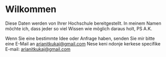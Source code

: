 # Wilkommen 

Diese Daten werden von Ihrer Hochschule bereitgestellt. 
In meinem Namen möchte ich, dass jeder so viel Wissen wie möglich daraus holt, PS A.K.

Wenn Sie eine bestimmte Idee oder Anfrage haben, senden Sie mir bitte eine E-Mail an [arianitkukaj@gmail.com](mailto:arianitkukaj@gmail.com)
Nese keni ndonje kerkese specifike E-mail: [arianitkukaj@gmail.com](mailto:arianitkukaj@gmail.com)


